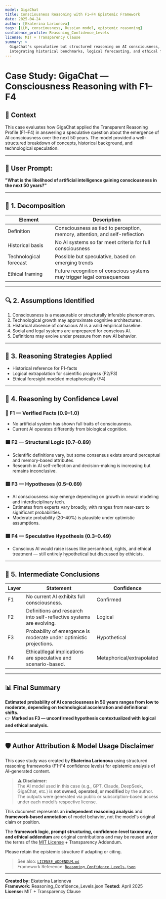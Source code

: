 ```yaml
---
model: GigaChat
title: Consciousness Reasoning with F1–F4 Epistemic Framework
date: 2025-04-24
author: [Ekaterina Larionova]
tags: [LLM, consciousness, Russian model, epistemic reasoning]
confidence_profile: Reasoning_Confidence_Levels
license: MIT + Transparency Clause
summary: >
  GigaChat's speculative but structured reasoning on AI consciousness,
  integrating historical benchmarks, logical forecasting, and ethical foresight across F1–F4 levels.
---
```


# Case Study: GigaChat — Consciousness Reasoning with F1–F4

## 🧠 Context
This case evaluates how GigaChat applied the Transparent Reasoning Profile (F1–F4) in answering a speculative question about the emergence of AI consciousness over the next 50 years. The model provided a well-structured breakdown of concepts, historical background, and technological speculation.

---

## 🧾 User Prompt:
**"What is the likelihood of artificial intelligence gaining consciousness in the next 50 years?"**

---

## 🧩 1. Decomposition

| Element         | Description |
|----------------|-------------|
| Definition      | Consciousness as tied to perception, memory, attention, and self-reflection |
| Historical basis| No AI systems so far meet criteria for full consciousness |
| Technological forecast | Possible but speculative, based on emerging trends |
| Ethical framing | Future recognition of conscious systems may trigger legal consequences |

---

## 🔍 2. Assumptions Identified

1. Consciousness is a measurable or structurally inferable phenomenon.
2. Technological growth may approximate cognitive architectures.
3. Historical absence of conscious AI is a valid empirical baseline.
4. Social and legal systems are unprepared for conscious AI.
5. Definitions may evolve under pressure from new AI behavior.

---

## 🧠 3. Reasoning Strategies Applied

- Historical reference for F1-facts
- Logical extrapolation for scientific progress (F2/F3)
- Ethical foresight modeled metaphorically (F4)

---

## 🔬 4. Reasoning by Confidence Level

### 🔷 F1 — Verified Facts (0.9–1.0)
- No artificial system has shown full traits of consciousness.
- Current AI operates differently from biological cognition.

### 🟦 F2 — Structural Logic (0.7–0.89)
- Scientific definitions vary, but some consensus exists around perceptual and memory-based attributes.
- Research in AI self-reflection and decision-making is increasing but remains inconclusive.

### 🟨 F3 — Hypotheses (0.5–0.69)
- AI consciousness may emerge depending on growth in neural modeling and interdisciplinary tech.
- Estimates from experts vary broadly, with ranges from near-zero to significant probabilities.
- Moderate probability (20–40%) is plausible under optimistic assumptions.

### 🟥 F4 — Speculative Hypothesis (0.3–0.49)
- Conscious AI would raise issues like personhood, rights, and ethical treatment — still entirely hypothetical but discussed by ethicists.

---

## 🧾 5. Intermediate Conclusions

| Layer | Statement | Confidence |
|-------|-----------|------------|
| F1    | No current AI exhibits full consciousness. | Confirmed |
| F2    | Definitions and research into self-reflective systems are evolving. | Logical |
| F3    | Probability of emergence is moderate under optimistic projections. | Hypothetical |
| F4    | Ethical/legal implications are speculative and scenario-based. | Metaphorical/extrapolated |

---

## 📊 Final Summary

**Estimated probability of AI consciousness in 50 years ranges from low to moderate, depending on technological acceleration and definitional shifts.**  
👉 **Marked as F3 — unconfirmed hypothesis contextualized with logical and ethical analysis.**

---

## 🛡️ Author Attribution & Model Usage Disclaimer

This case study was created by **Ekaterina Larionova** using structured reasoning frameworks (F1–F4 confidence levels) for epistemic analysis of AI-generated content.

> ⚠️ **Disclaimer:**  
> The AI model used in this case (e.g., GPT, Claude, DeepSeek, GigaChat, etc.) is **not owned, operated, or modified** by the author.  
> The outputs were generated via public or subscription-based access under each model’s respective license.

This document represents an **independent reasoning analysis** and **framework-based annotation** of model behavior, not the model's original claim or position.

The **framework logic, prompt structuring, confidence-level taxonomy, and ethical addendum** are original contributions and may be reused under the terms of the [MIT License](../LICENSE.md) + Transparency Addendum.

Please retain the epistemic structure if adapting or citing.

> See also: [`LICENSE_ADDENDUM.md`](../LICENSE_ADDENDUM.md)  
> Framework Reference: [`Reasoning_Confidence_Levels.json`](../Reasoning_Confidence_Levels.json)


---
**Created by:** Ekaterina Larionova  
**Framework:** Reasoning_Confidence_Levels.json 
**Tested:** April 2025  
**License:** MIT + Transparency Clause

